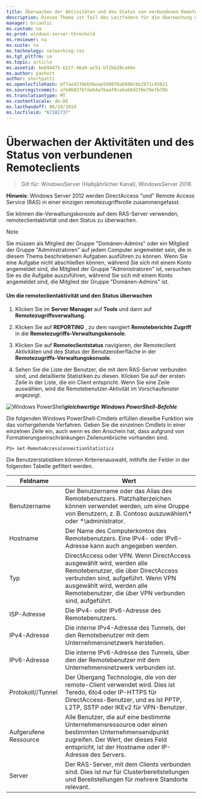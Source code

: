 ```yaml
---
title: Überwachen der Aktivitäten und des Status von verbundenen Remoteclients
description: Dieses Thema ist Teil des Leitfadens für die Überwachung des Remotezugriffs und Kontoführung in Windows Server 2016.
manager: brianlic
ms.custom: na
ms.prod: windows-server-threshold
ms.reviewer: na
ms.suite: na
ms.technology: networking-ras
ms.tgt_pltfrm: na
ms.topic: article
ms.assetid: beb94475-b21f-46a9-ac51-bf2bb28ca94e
ms.author: pashort
author: shortpatti
ms.openlocfilehash: bf7aed239eb56eae599078a6088cbb2971c45821
ms.sourcegitcommit: afb0602767de64a76aaf9ce6a60d2f0e78efb78b
ms.translationtype: MT
ms.contentlocale: de-DE
ms.lasthandoff: 06/20/2019
ms.locfileid: "67282737"
---
```

# <a name="monitor-connected-remote-clients-for-activity-and-status"></a>Überwachen der Aktivitäten und des Status von verbundenen Remoteclients

>Gilt für: WindowsServer (Halbjährlicher Kanal), WindowsServer 2016

**Hinweis**: Windows Server 2012 werden DirectAccess "und" Remote Access Service (RAS) in einer einzigen remotezugriffsrolle zusammengefasst.  
  
Sie können die-Verwaltungskonsole auf dem RAS-Server verwenden, remoteclientaktivität und den Status zu überwachen.  
  
> [!NOTE]  
> Sie müssen als Mitglied der Gruppe "Domänen-Admins" oder ein Mitglied der Gruppe "Administratoren" auf jedem Computer angemeldet sein, die in diesem Thema beschriebenen Aufgaben ausführen zu können. Wenn Sie eine Aufgabe nicht abschließen können, während Sie sich mit einem Konto angemeldet sind, die Mitglied der Gruppe "Administratoren" ist, versuchen Sie es die Aufgabe auszuführen, während Sie sich mit einem Konto angemeldet sind, die Mitglied der Gruppe "Domänen-Admins" ist.  
  
#### <a name="to-monitor-remote-client-activity-and-status"></a>Um die remoteclientaktivität und den Status überwachen  
  
1.  Klicken Sie im **Server Manager** auf **Tools** und dann auf **Remotezugriffsverwaltung**.  
  
2.  Klicken Sie auf **REPORTING** , zu dem navigiert **Remoteberichte Zugriff** in die **Remotezugriffs-Verwaltungskonsole**.  
  
3.  Klicken Sie auf **Remoteclientstatus** navigieren, der Remoteclient Aktivitäten und des Status der Benutzeroberfläche in der **Remotezugriffs-Verwaltungskonsole**.  
  
4.  Sehen Sie die Liste der Benutzer, die mit dem RAS-Server verbunden sind, und detaillierte Statistiken zu diesen. Klicken Sie auf der ersten Zeile in der Liste, die ein Client entspricht. Wenn Sie eine Zeile auswählen, wird die Remotebenutzer-Aktivität im Vorschaufenster angezeigt.  
  
![Windows PowerShell](../../../media/Monitor-connected-remote-clients-for-activity-and-status/PowerShellLogoSmall.gif)***<em>gleichwertige Windows PowerShell-Befehle</em>***  
  
Die folgenden Windows PowerShell-Cmdlets erfüllen dieselbe Funktion wie das vorhergehende Verfahren. Geben Sie die einzelnen Cmdlets in einer einzelnen Zeile ein, auch wenn es den Anschein hat, dass aufgrund von Formatierungseinschränkungen Zeilenumbrüche vorhanden sind.  
  
```  
PS> Get-RemoteAccessConnectionStatistics  
```  
  
Die Benutzerstatistiken können Kriterienauswahl, mithilfe der Felder in der folgenden Tabelle gefiltert werden.  
  
|Feldname|Wert|  
|-------|-----|  
|Benutzername|Der Benutzername oder das Alias des Remotebenutzers. Platzhalterzeichen können verwendet werden, um eine Gruppe von Benutzern, z. B. Contoso auszuwählen\\* oder \*\administrator.|  
|Hostname|Der Name des Computerkontos des Remotebenutzers. Eine IPv4- oder IPv6-Adresse kann auch angegeben werden.|  
|Typ|DirectAccess oder VPN. Wenn DirectAccess ausgewählt wird, werden alle Remotebenutzer, die über DirectAccess verbunden sind, aufgeführt. Wenn VPN ausgewählt wird, werden alle Remotebenutzer, die über VPN verbunden sind, aufgeführt.|  
|ISP-Adresse|Die IPv4- oder IPv6-Adresse des Remotebenutzers.|  
|IPv4-Adresse|Die interne IPv4-Adresse des Tunnels, der den Remotebenutzer mit dem Unternehmensnetzwerk herstellen.|  
|IPv6-Adresse|Die interne IPv6-Adresse des Tunnels, über den der Remotebenutzer mit dem Unternehmensnetzwerk verbunden ist.|  
|Protokoll//Tunnel|Der Übergang Technologie, die von der remote-Client verwendet wird. Dies ist Teredo, 6to4 oder IP-HTTPS für DirectAccess-Benutzer, und es ist PPTP, L2TP, SSTP oder IKEv2 für VPN-Benutzer.|  
|Aufgerufene Ressource|Alle Benutzer, die auf eine bestimmte Unternehmensressource oder einen bestimmten Unternehmensendpunkt zugreifen. Der Wert, der dieses Feld entspricht, ist der Hostname oder IP-Adresse des Servers.|  
|Server|Der RAS-Server, mit dem Clients verbunden sind. Dies ist nur für Clusterbereitstellungen und Bereitstellungen für mehrere Standorte relevant.|  
  
  
  


